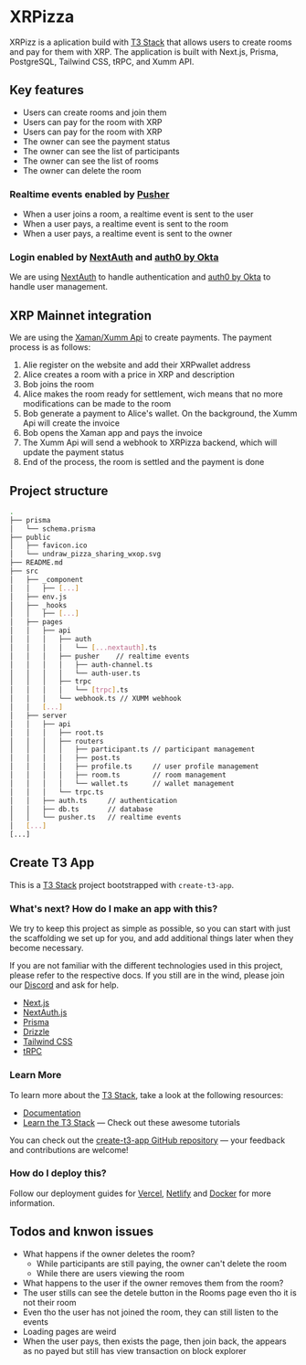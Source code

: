 # XRPizza

XRPizz is a aplication build with [T3 Stack](https://create.t3.gg/) that allows users to create rooms and pay for them with XRP. The application is built with Next.js, Prisma, PostgreSQL, Tailwind CSS, tRPC, and Xumm API.

## Key features

- Users can create rooms and join them
- Users can pay for the room with XRP
- Users can pay for the room with XRP
- The owner can see the payment status
- The owner can see the list of participants
- The owner can see the list of rooms
- The owner can delete the room

### Realtime events enabled by [Pusher](https://pusher.com/)

- When a user joins a room, a realtime event is sent to the user
- When a user pays, a realtime event is sent to the room
- When a user pays, a realtime event is sent to the owner

### Login enabled by [NextAuth](https://next-auth.js.org/) and [auth0 by Okta](https://auth0.com/)

We are using [NextAuth](https://next-auth.js.org/) to handle authentication and [auth0 by Okta](https://auth0.com/) to handle user management.

## XRP Mainnet integration

We are using the [Xaman/Xumm Api](https://xumm.readme.io/reference/about) to create payments. The payment process is as follows:

1. Alie register on the website and add their XRPwallet address
2. Alice creates a room with a price in XRP and description
3. Bob joins the room
4. Alice makes the room ready for settlement, wich means that no more modifications can be made to the room
5. Bob generate a payment to Alice's wallet. On the background, the Xumm Api will create the invoice
6. Bob opens the Xaman app and pays the invoice
7. The Xumm Api will send a webhook to XRPizza backend, which will update the payment status
8. End of the process, the room is settled and the payment is done

## Project structure

```bash
.
├── prisma
│   └── schema.prisma
├── public
│   ├── favicon.ico
│   └── undraw_pizza_sharing_wxop.svg
├── README.md
├── src
│   ├── _component
│   │   ├── [...]
│   ├── env.js
│   ├── _hooks
│   │   ├── [...]
│   ├── pages
│   │   ├── api
│   │   │   ├── auth
│   │   │   │   └── [...nextauth].ts
│   │   │   ├── pusher    // realtime events
│   │   │   │   ├── auth-channel.ts
│   │   │   │   └── auth-user.ts
│   │   │   ├── trpc
│   │   │   │   └── [trpc].ts
│   │   │   └── webhook.ts // XUMM webhook
│   │   [...]
│   ├── server
│   │   ├── api
│   │   │   ├── root.ts
│   │   │   ├── routers
│   │   │   │   ├── participant.ts // participant management
│   │   │   │   ├── post.ts
│   │   │   │   ├── profile.ts     // user profile management
│   │   │   │   ├── room.ts        // room management
│   │   │   │   └── wallet.ts      // wallet management
│   │   │   └── trpc.ts
│   │   ├── auth.ts     // authentication
│   │   ├── db.ts       // database
│   │   └── pusher.ts   // realtime events
│   [...]
[...]
```

## Create T3 App

This is a [T3 Stack](https://create.t3.gg/) project bootstrapped with `create-t3-app`.

### What's next? How do I make an app with this?

We try to keep this project as simple as possible, so you can start with just the scaffolding we set up for you, and add additional things later when they become necessary.

If you are not familiar with the different technologies used in this project, please refer to the respective docs. If you still are in the wind, please join our [Discord](https://t3.gg/discord) and ask for help.

- [Next.js](https://nextjs.org)
- [NextAuth.js](https://next-auth.js.org)
- [Prisma](https://prisma.io)
- [Drizzle](https://orm.drizzle.team)
- [Tailwind CSS](https://tailwindcss.com)
- [tRPC](https://trpc.io)

### Learn More

To learn more about the [T3 Stack](https://create.t3.gg/), take a look at the following resources:

- [Documentation](https://create.t3.gg/)
- [Learn the T3 Stack](https://create.t3.gg/en/faq#what-learning-resources-are-currently-available) — Check out these awesome tutorials

You can check out the [create-t3-app GitHub repository](https://github.com/t3-oss/create-t3-app) — your feedback and contributions are welcome!

### How do I deploy this?

Follow our deployment guides for [Vercel](https://create.t3.gg/en/deployment/vercel), [Netlify](https://create.t3.gg/en/deployment/netlify) and [Docker](https://create.t3.gg/en/deployment/docker) for more information.

## Todos and knwon issues

- What happens if the owner deletes the room?
  - While participants are still paying, the owner can't delete the room
  - While there are users viewing the room
- What happens to the user if the owner removes them from the room?
- The user stills can see the detele button in the Rooms page even tho it is not their room
- Even tho the user has not joined the room, they can still listen to the events
- Loading pages are weird
- When the user pays, then exists the page, then join back, the appears as no payed but still has view transaction on block explorer
